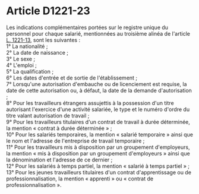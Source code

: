 # Article D1221-23

 

  
Les indications complémentaires portées sur le registre unique du personnel pour chaque salarié, mentionnées au troisième alinéa de l'article [L. 1221-13][1], sont les suivantes :   
1° La nationalité ;   
2° La date de naissance ;   
3° Le sexe ;   
4° L'emploi ;   
5° La qualification ;   
6° Les dates d'entrée et de sortie de l'établissement ;   
7° Lorsqu'une autorisation d'embauche ou de licenciement est requise, la date de cette autorisation ou, à défaut, la date de la demande d'autorisation ;   
8° Pour les travailleurs étrangers assujettis à la possession d'un titre autorisant l'exercice d'une activité salariée, le type et le numéro d'ordre du titre valant autorisation de travail ;   
9° Pour les travailleurs titulaires d'un contrat de travail à durée déterminée, la mention « contrat à durée déterminée » ;   
10° Pour les salariés temporaires, la mention « salarié temporaire » ainsi que le nom et l'adresse de l'entreprise de travail temporaire ;   
11° Pour les travailleurs mis à disposition par un groupement d'employeurs, la mention « mis à disposition par un groupement d'employeurs » ainsi que la dénomination et l'adresse de ce dernier ;   
12° Pour les salariés à temps partiel, la mention « salarié à temps partiel » ;   
13° Pour les jeunes travailleurs titulaires d'un contrat d'apprentissage ou de professionnalisation, la mention « apprenti » ou « contrat de professionnalisation ».

 [1]: /affichCodeArticle.do?cidTexte=LEGITEXT000006072050&idArticle=LEGIARTI000006900852&dateTexte=&categorieLien=cid